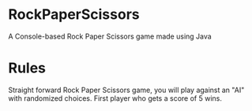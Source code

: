 # RockPaperScissors
A Console-based Rock Paper Scissors game made using Java

# Rules
Straight forward Rock Paper Scissors game, you will play against an "AI" with randomized choices.
First player who gets a score of 5 wins.
